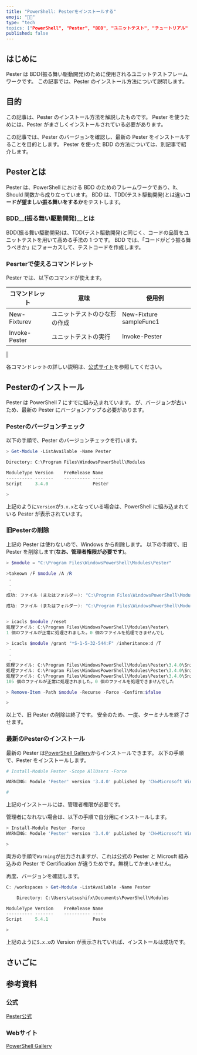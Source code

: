 ```yaml
---
title: "PowerShell: Pesterをインストールする"
emoji: "🧑‍💻"
type: "tech
topics: ["PowerShell", "Pester", "BDD", "ユニットテスト", "チュートリアル" ]
published: false
---
```


## はじめに

Pester は BDD(振る舞い駆動開発)のために使用されるユニットテストフレームワークです。
この記事では、Pester のインストール方法について説明します。

## 目的

この記事は、Pester のインストール方法を解説したものです。
Pester を使うためには、Pester がまさしくインストールされている必要があります。

この記事では、Pester のバージョンを確認し、最新の Pester をインストールすることを目的とします。
Pester を使った BDD の方法については、別記事で紹介します。

## Pesterとは

Pester は、PowerShell における BDD のためのフレームワークであり、It、Should 関数から成り立っています。
BDD は、TDD(テスト駆動開発)とは違い**コードが望ましい振る舞いをするか**をテストします。

### BDD__(振る舞い駆動開発)__とは

BDD(振る舞い駆動開発)は、TDD(テスト駆動開発)と同じく、コードの品質をユニットテストを用いて高める手法の 1 つです。
BDD では、「コードがどう振る舞うべきか」にフォーカスして、テストコードを作成します。

### Pesrterで使えるコマンドレット

Pester では、以下のコマンドが使えます。

| コマンドレット | 意味 | 使用例 |
| --- | --- | --- |
| New-Fixturev | ユニットテストのひな形の作成 | New-Fixture sampleFunc1 |
| Invoke-Pester | ユニットテストの実行 | Invoke-Pester |
|

各コマンドレットの詳しい説明は、[公式サイト](https://pester.dev/)を参照してください。

## Pesterのインストール

Pester は PowerShell 7 にすでに組み込まれています。
が、バージョンが古いため、最新の Pester にバージョンアップる必要があります。

### Pesterのバージョンチェック

以下の手順で、Pester のバージョンチェックを行います。

``` PowerShell
> Get-Module -ListAvailable -Name Pester

Directory: C:\Program Files\WindowsPowerShell\Modules

ModuleType Version    PreRelease Name
---------- -------    ---------- ----
Script     3.4.0                 Pester

>

```

上記のように`Version`が`3.x.x`となっている場合は、PowerShell に組み込まれている Pester が表示されています。

### 旧Pesterの削除

上記の Pester は使わないので、Windows から削除します。
以下の手順で、旧 Pester を削除します(**なお、管理者権限が必要です**)。

``` PowerShell
> $module = "C:\Program Files\WindowsPowerShell\Modules\Pester"

>takeown /F $module /A /R
 .
 .
 .
成功: ファイル (またはフォルダー): "C:\Program Files\WindowsPowerShell\Modules\Pester\3.4.0\Snippets\ShouldNotThrow.snippets.ps1xml" は現在 Administrators グループによって所有されています。

成功: ファイル (またはフォルダー): "C:\Program Files\WindowsPowerShell\Modules\Pester\3.4.0\Snippets\ShouldThrow.snippets.ps1xml" は現在 Administrators グループによって所有されています。


> icacls $module /reset
処理ファイル: C:\Program Files\WindowsPowerShell\Modules\Pester\
1 個のファイルが正常に処理されました。0 個のファイルを処理できませんでし

> icacls $module /grant "*S-1-5-32-544:F" /inheritance:d /T
 .
 .
 .
処理ファイル: C:\Program Files\WindowsPowerShell\Modules\Pester\3.4.0\Snippets\ShouldNotMatch.snippets.ps1xml
処理ファイル: C:\Program Files\WindowsPowerShell\Modules\Pester\3.4.0\Snippets\ShouldNotThrow.snippets.ps1xml
処理ファイル: C:\Program Files\WindowsPowerShell\Modules\Pester\3.4.0\Snippets\ShouldThrow.snippets.ps1xml
105 個のファイルが正常に処理されました。0 個のファイルを処理できませんでした

> Remove-Item -Path $module -Recurse -Force -Confirm:$false

>
```

以上で、旧 Pester の削除は終了です。
安全のため、一度、ターミナルを終了させます。


### 最新のPesterのインストール

最新の Pester は[PowerShell Gallery](https://www.powershellgallery.com/)からインストールできます。
以下の手順で、Pester をインストールします。

``` PowerShell : (Admin)
# Install-Module Pester -Scope AllUsers -Force

WARNING: Module 'Pester' version '3.4.0' published by 'CN=Microsoft Windows, O=Microsoft Corporation, L=Redmond, S=Washington, C=US' will be superceded by version '5.4.1' published by 'CN=Jakub Jareš, O=Jakub Jareš, L=Praha, C=CZ'. If you do not trust the new publisher, uninstall the module.

#
```

上記のインストールには、管理者権限が必要です。

管理者になれない場合は、以下の手順で自分用にインストールします。

``` PowerShell
> Install-Module Pester -Force
WARNING: Module 'Pester' version '3.4.0' published by 'CN=Microsoft Windows, O=Microsoft Corporation, L=Redmond, S=Washington, C=US' will be superceded by version '5.4.1' published by 'CN=Jakub Jareš, O=Jakub Jareš, L=Praha, C=CZ'. If you do not trust the new publisher, uninstall the module.

>
```

両方の手順で`Warning`が出力されますが、これは公式の Pester と Microsft 組み込みの Pester で Certification が違うためです。無視してかまいません。

再度、バージョンを確認します。

``` PowerShell
C: /workspaces > Get-Module -ListAvailable -Name Pester

    Directory: C:\Users\atsushifx\Documents\PowerShell\Modules

ModuleType Version    PreRelease Name
---------- -------    ---------- ----
Script     5.4.1                 Peste

>
```

上記のように`5.x.x`の Version が表示されていれば、インストールは成功です。

## さいごに

## 参考資料

### 公式

[Pester公式](https://pester.dev/)

### Webサイト

[PowerShell Gallery](https://www.powershellgallery.com/)
